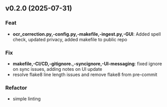 ## v0.2.0 (2025-07-31)

### Feat

- **ocr_correction.py,-config.py,-makefile,-ingest.py,-GUI**: Added spell check, updated privacy, added makefile to public repo

### Fix

- **makefile,-CI/CD,-gitignore.,-syncignore,-UI-messaging**: fixed ignore on sync issues, adding notes on UI update
- resolve flake8 line length issues and remove flake8 from pre-commit

### Refactor

- simple linting
